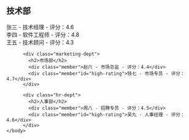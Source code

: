 <!DOCTYPE html>
<html>
	<head>
		<link rel="stylesheet" href="style.css" />
		<title>company</title>
	</head>
	<body>
		  <div class="tech-dept">
		    <h2>技术部</h2>
		    <div class="member"id="high-rating">张三 - 技术经理 - 评分：4.6</div>
		    <div class="member"id="special-person">李四 - 软件工程师 - 评分：4.8</div>
		    <div class="member" >王五 - 技术顾问 - 评分：4.3</div>
		  </div>
		
		  <div class="marketing-dept">
		    <h2>市场部</h2>
		    <div class="member">赵六 - 市场总监 - 评分：4.4</div>
		    <div class="member"id="high-rating">钱七 - 市场专员 - 评分：4.7</div>
		  </div>
		
		  <div class="hr-dept">
		    <h2>人事部</h2>
		    <div class="member">周八 - 招聘专员 - 评分：4.5</div>
		    <div class="member"id="high-rating">吴九 - 人事经理 - 评分：4.6</div>
		  </div>
	</body>
</html>
